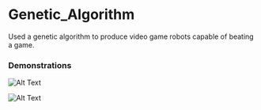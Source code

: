 # Genetic_Algorithm

Used a genetic algorithm to produce video game robots capable of beating a game. 

### Demonstrations

![Alt Text](https://media.giphy.com/media/etUamecnrV6eTeM0IS/giphy.gif)


![Alt Text](https://media.giphy.com/media/7NILeKgwVsKfwCsbjh/giphy.gif)

